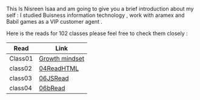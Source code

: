 This Is Nisreen Isaa and am going to give you a brief introduction about my self : 
I studied Buisness information technology , work with aramex and Babil games as a VIP customer agent .

Here is the reads  for 102 classes please feel free to check them closely :

| Read          | Link                                                                    |
| ----------| ----------------------------------------------------------------------------|
| Class01 | [Growth mindset](https://nisreenissa.github.io/reading-note/Read1)                   |
| class02 | [04ReadHTML](https://nisreenissa.github.io/reading-note/HTMLRead) | 
| class03|  [06JSRead](https://nisreenissa.github.io/reading-note/06JSRead) | 
| class04 | [06bRead](https://nisreenissa.github.io/reading-note/06bRead)

    
